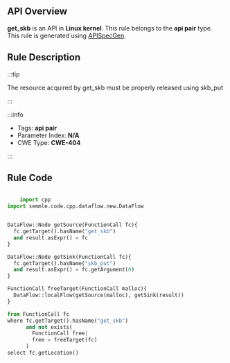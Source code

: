 ---
---


## API Overview
**get_skb** is an API in **Linux kernel**. This rule belongs to the **api pair** type. This rule is generated using [APISpecGen](../../tools/APISpecGen).
## Rule Description

:::tip

The resource acquired by get_skb must be properly released using skb_put

:::

:::info

- Tags: **api pair**
- Parameter Index: **N/A**
- CWE Type: **CWE-404**

:::

## Rule Code
```python

    import cpp
import semmle.code.cpp.dataflow.new.DataFlow


DataFlow::Node getSource(FunctionCall fc){
  fc.getTarget().hasName("get_skb")
  and result.asExpr() = fc
}

DataFlow::Node getSink(FunctionCall fc){
  fc.getTarget().hasName("skb_put")
  and result.asExpr() = fc.getArgument(0)
}

FunctionCall freeTarget(FunctionCall malloc){
  DataFlow::localFlow(getSource(malloc), getSink(result))
}

from FunctionCall fc
where fc.getTarget().hasName("get_skb")
      and not exists(
        FunctionCall free| 
        free = freeTarget(fc)
      )
select fc.getLocation()

    
```